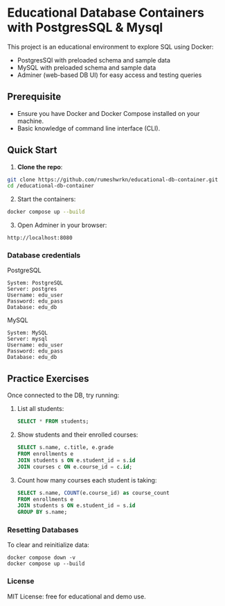 # Educational Database Containers with PostgresSQL & Mysql
This project is an educational environment to explore SQL using Docker:

- PostgresSQl with preloaded schema and sample data
- MySQL with preloaded schema and sample data
- Adminer (web-based DB UI) for easy access and testing queries

## Prerequisite
- Ensure you have Docker and Docker Compose installed on your machine.
- Basic knowledge of command line interface (CLI).

## Quick Start

1. **Clone the repo**:
```bash
git clone https://github.com/rumeshwrkn/educational-db-container.git
cd /educational-db-container
```

2. Start the containers:
```bash
docker compose up --build
```

3. Open Adminer in your browser:
```
http://localhost:8080
```

### Database credentials
PostgreSQL

    System: PostgreSQL
    Server: postgres
    Username: edu_user
    Password: edu_pass
    Database: edu_db

MySQL

    System: MySQL
    Server: mysql
    Username: edu_user
    Password: edu_pass
    Database: edu_db

## Practice Exercises
Once connected to the DB, try running:
    
1. List all students:
    ```sql 
    SELECT * FROM students;
    ```

2. Show students and their enrolled courses:
    ```sql
    SELECT s.name, c.title, e.grade
    FROM enrollments e
    JOIN students s ON e.student_id = s.id
    JOIN courses c ON e.course_id = c.id;
    ```
3. Count how many courses each student is taking:
    ```sql
    SELECT s.name, COUNT(e.course_id) as course_count
    FROM enrollments e
    JOIN students s ON e.student_id = s.id
    GROUP BY s.name;
    ```

### Resetting Databases
To clear and reinitialize data:

    docker compose down -v
    docker compose up --build

### License
MIT License: free for educational and demo use.